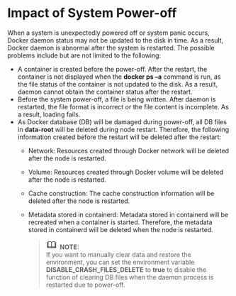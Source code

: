 # Impact of System Power-off<a name="EN-US_TOPIC_0184808216"></a>

When a system is unexpectedly powered off or system panic occurs, Docker daemon status may not be updated to the disk in time. As a result, Docker daemon is abnormal after the system is restarted. The possible problems include but are not limited to the following:

-   A container is created before the power-off. After the restart, the container is not displayed when the  **docker ps –a**  command is run, as the file status of the container is not updated to the disk. As a result, daemon cannot obtain the container status after the restart.
-   Before the system power-off, a file is being written. After daemon is restarted, the file format is incorrect or the file content is incomplete. As a result, loading fails.
-   As Docker database \(DB\) will be damaged during power-off, all DB files in  **data-root**  will be deleted during node restart. Therefore, the following information created before the restart will be deleted after the restart:
    -   Network: Resources created through Docker network will be deleted after the node is restarted.
    -   Volume: Resources created through Docker volume will be deleted after the node is restarted.
    -   Cache construction: The cache construction information will be deleted after the node is restarted.
    -   Metadata stored in containerd: Metadata stored in containerd will be recreated when a container is started. Therefore, the metadata stored in containerd will be deleted when the node is restarted.

        >![](public_sys-resources/icon-note.gif) **NOTE:**   
        >If you want to manually clear data and restore the environment, you can set the environment variable  **DISABLE\_CRASH\_FILES\_DELETE**  to  **true**  to disable the function of clearing DB files when the daemon process is restarted due to power-off.  



